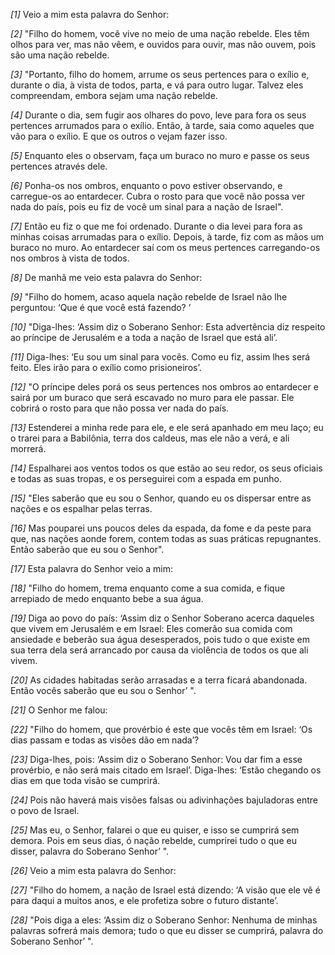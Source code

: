 *[1]* Veio a mim esta palavra do Senhor:

*[2]* "Filho do homem, você vive no meio de uma nação rebelde. Eles têm olhos para ver, mas não vêem, e ouvidos para ouvir, mas não ouvem, pois são uma nação rebelde.

*[3]* "Portanto, filho do homem, arrume os seus pertences para o exílio e, durante o dia, à vista de todos, parta, e vá para outro lugar. Talvez eles compreendam, embora sejam uma nação rebelde.

*[4]* Durante o dia, sem fugir aos olhares do povo, leve para fora os seus pertences arrumados para o exílio. Então, à tarde, saia como aqueles que vão para o exílio. E que os outros o vejam fazer isso.

*[5]* Enquanto eles o observam, faça um buraco no muro e passe os seus pertences através dele.

*[6]* Ponha-os nos ombros, enquanto o povo estiver observando, e carregue-os ao entardecer. Cubra o rosto para que você não possa ver nada do país, pois eu fiz de você um sinal para a nação de Israel".

*[7]* Então eu fiz o que me foi ordenado. Durante o dia levei para fora as minhas coisas arrumadas para o exílio. Depois, à tarde, fiz com as mãos um buraco no muro. Ao entardecer saí com os meus pertences carregando-os nos ombros à vista de todos.

*[8]* De manhã me veio esta palavra do Senhor:

*[9]* "Filho do homem, acaso aquela nação rebelde de Israel não lhe perguntou: ‘Que é que você está fazendo? ’

*[10]* "Diga-lhes: ‘Assim diz o Soberano Senhor: Esta advertência diz respeito ao príncipe de Jerusalém e a toda a nação de Israel que está ali’.

*[11]* Diga-lhes: ‘Eu sou um sinal para vocês. Como eu fiz, assim lhes será feito. Eles irão para o exílio como prisioneiros’.

*[12]* "O príncipe deles porá os seus pertences nos ombros ao entardecer e sairá por um buraco que será escavado no muro para ele passar. Ele cobrirá o rosto para que não possa ver nada do país.

*[13]* Estenderei a minha rede para ele, e ele será apanhado em meu laço; eu o trarei para a Babilônia, terra dos caldeus, mas ele não a verá, e ali morrerá.

*[14]* Espalharei aos ventos todos os que estão ao seu redor, os seus oficiais e todas as suas tropas, e os perseguirei com a espada em punho.

*[15]* "Eles saberão que eu sou o Senhor, quando eu os dispersar entre as nações e os espalhar pelas terras.

*[16]* Mas pouparei uns poucos deles da espada, da fome e da peste para que, nas nações aonde forem, contem todas as suas práticas repugnantes. Então saberão que eu sou o Senhor".

*[17]* Esta palavra do Senhor veio a mim:

*[18]* "Filho do homem, trema enquanto come a sua comida, e fique arrepiado de medo enquanto bebe a sua água.

*[19]* Diga ao povo do país: ‘Assim diz o Senhor Soberano acerca daqueles que vivem em Jerusalém e em Israel: Eles comerão sua comida com ansiedade e beberão sua água desesperados, pois tudo o que existe em sua terra dela será arrancado por causa da violência de todos os que ali vivem.

*[20]* As cidades habitadas serão arrasadas e a terra ficará abandonada. Então vocês saberão que eu sou o Senhor’ ".

*[21]* O Senhor me falou:

*[22]* "Filho do homem, que provérbio é este que vocês têm em Israel: ‘Os dias passam e todas as visões dão em nada’?

*[23]* Diga-lhes, pois: ‘Assim diz o Soberano Senhor: Vou dar fim a esse provérbio, e não será mais citado em Israel’. Diga-lhes: ‘Estão chegando os dias em que toda visão se cumprirá.

*[24]* Pois não haverá mais visões falsas ou adivinhações bajuladoras entre o povo de Israel.

*[25]* Mas eu, o Senhor, falarei o que eu quiser, e isso se cumprirá sem demora. Pois em seus dias, ó nação rebelde, cumprirei tudo o que eu disser, palavra do Soberano Senhor’ ".

*[26]* Veio a mim esta palavra do Senhor:

*[27]* "Filho do homem, a nação de Israel está dizendo: ‘A visão que ele vê é para daqui a muitos anos, e ele profetiza sobre o futuro distante’.

*[28]* "Pois diga a eles: ‘Assim diz o Soberano Senhor: Nenhuma de minhas palavras sofrerá mais demora; tudo o que eu disser se cumprirá, palavra do Soberano Senhor’ ".

